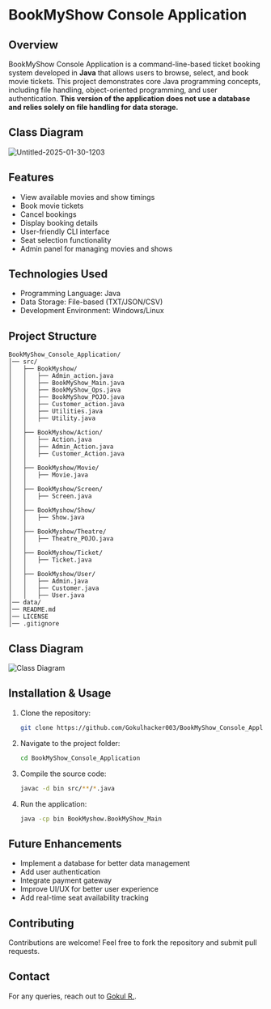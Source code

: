 # BookMyShow Console Application

## Overview
BookMyShow Console Application is a command-line-based ticket booking system developed in **Java** that allows users to browse, select, and book movie tickets. This project demonstrates core Java programming concepts, including file handling, object-oriented programming, and user authentication. **This version of the application does not use a database and relies solely on file handling for data storage.**

## Class Diagram
![Untitled-2025-01-30-1203](https://github.com/user-attachments/assets/cc75b63d-f89f-4310-8149-06e0e30a9b49)
## Features
- View available movies and show timings
- Book movie tickets
- Cancel bookings
- Display booking details
- User-friendly CLI interface
- Seat selection functionality
- Admin panel for managing movies and shows

## Technologies Used
- Programming Language: Java
- Data Storage: File-based (TXT/JSON/CSV)
- Development Environment: Windows/Linux

## Project Structure
```
BookMyShow_Console_Application/
│── src/
│   ├── BookMyshow/
│   │   ├── Admin_action.java
│   │   ├── BookMyShow_Main.java
│   │   ├── BookMyShow_Ops.java
│   │   ├── BookMyShow_POJO.java
│   │   ├── Customer_action.java
│   │   ├── Utilities.java
│   │   ├── Utility.java
│   │
│   ├── BookMyshow/Action/
│   │   ├── Action.java
│   │   ├── Admin_Action.java
│   │   ├── Customer_Action.java
│   │
│   ├── BookMyshow/Movie/
│   │   ├── Movie.java
│   │
│   ├── BookMyshow/Screen/
│   │   ├── Screen.java
│   │
│   ├── BookMyshow/Show/
│   │   ├── Show.java
│   │
│   ├── BookMyshow/Theatre/
│   │   ├── Theatre_POJO.java
│   │
│   ├── BookMyshow/Ticket/
│   │   ├── Ticket.java
│   │
│   ├── BookMyshow/User/
│   │   ├── Admin.java
│   │   ├── Customer.java
│   │   ├── User.java
│── data/
│── README.md
│── LICENSE
│── .gitignore
```

## Class Diagram
![Class Diagram](https://github.com/user-attachments/assets/cc75b63d-f89f-4310-8149-06e0e30a9b49)

## Installation & Usage
1. Clone the repository:
   ```sh
   git clone https://github.com/Gokulhacker003/BookMyShow_Console_Application.git
   ```
2. Navigate to the project folder:
   ```sh
   cd BookMyShow_Console_Application
   ```
3. Compile the source code:
   ```sh
   javac -d bin src/**/*.java
   ```
4. Run the application:
   ```sh
   java -cp bin BookMyshow.BookMyShow_Main
   ```

## Future Enhancements
- Implement a database for better data management
- Add user authentication
- Integrate payment gateway
- Improve UI/UX for better user experience
- Add real-time seat availability tracking

## Contributing
Contributions are welcome! Feel free to fork the repository and submit pull requests.

## Contact
For any queries, reach out to [Gokul R.](gokulgokul6547@gmail.com).

